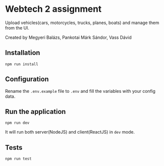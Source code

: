 # Webtech 2 assignment

Upload vehicles(cars, motorcycles, trucks, planes, boats)
and manage them from the UI. 

Created by Megyeri Balázs, Pankotai Márk Sándor, Vass Dávid

## Installation

`npm run install`

## Configuration

Rename the `.env.example` file to `.env` and fill the variables with your config data.

## Run the application

`npm run dev`

It will run both server(NodeJS) and client(ReactJS) in `dev` mode.

## Tests

`npm run test`

